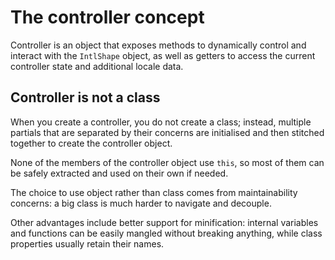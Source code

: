 # The controller concept

Controller is an object that exposes methods to dynamically control and interact
with the `IntlShape` object, as well as getters to access the current controller
state and additional locale data.

## Controller is not a class

When you create a controller, you do not create a class; instead, multiple
partials that are separated by their concerns are initialised and then stitched
together to create the controller object.

None of the members of the controller object use `this`, so most of them can be
safely extracted and used on their own if needed.

The choice to use object rather than class comes from maintainability concerns:
a big class is much harder to navigate and decouple.

Other advantages include better support for minification: internal variables and
functions can be easily mangled without breaking anything, while class
properties usually retain their names.
